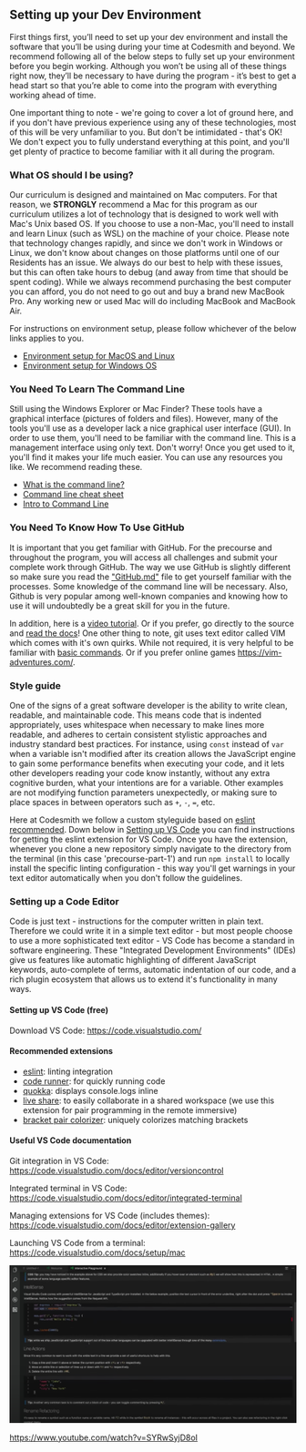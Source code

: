 ## Setting up your Dev Environment

First things first, you’ll need to set up your dev environment and install the software that you’ll be using during your time at Codesmith and beyond. We recommend following all of the below steps to fully set up your environment before you begin working. Although you won’t be using all of these things right now, they’ll be necessary to have during the program - it’s best to get a head start so that you’re able to come into the program with everything working ahead of time.

One important thing to note - we're going to cover a lot of ground here, and if you don't have previous experience using any of these technologies, most of this will be very unfamiliar to you. But don't be intimidated - that's OK! We don't expect you to fully understand everything at this point, and you'll get plenty of practice to become familiar with it all during the program.

### What OS should I be using?

Our curriculum is designed and maintained on Mac computers.  For that reason, we **STRONGLY** recommend a Mac for this program as our curriculum utilizes a lot of technology that is designed to work well with Mac's Unix based OS. If you choose to use a non-Mac, you'll need to install and learn Linux (such as WSL) on the machine of your choice. Please note that technology changes rapidly, and since we don't work in Windows or Linux, we don't know about changes on those platforms until one of our Residents has an issue.  We always do our best to help with these issues, but this can often take hours to debug (and away from time that should be spent coding).  While we always recommend purchasing the best computer you can afford, you do not need to go out and buy a brand new MacBook Pro.  Any working new or used Mac will do including MacBook and MacBook Air.

For instructions on environment setup, please follow whichever of the below links applies to you.

- [Environment setup for MacOS and Linux](https://github.com/CodesmithLLC/dev-environment-setup/blob/main/mac-os.md)
- [Environment setup for Windows OS](https://github.com/CodesmithLLC/dev-environment-setup/blob/main/windows-os.md)

### You Need To Learn The Command Line

Still using the Windows Explorer or Mac Finder? These tools have a graphical interface (pictures of folders and files). However, many of the tools you'll use as a developer lack a nice graphical user interface (GUI). In order to use them, you'll need to be familiar with the command line. This is a management interface using only text. Don't worry! Once you get used to it, you'll find it makes your life much easier. You can use any resources you like. We recommend reading these.
- [What is the command line?](http://lifehacker.com/5633909/who-needs-a-mouse-learn-to-use-the-command-line-for-almost-anything)
- [Command line cheat sheet](https://github.com/ericdrowell/CheatSheetWorld/blob/master/src/programming/unix-linux.json)
- [Intro to Command Line](https://tutorial.djangogirls.org/en/intro_to_command_line/)

### You Need To Know How To Use GitHub

It is important that you get familiar with GitHub. For the precourse and throughout the program, you will access all challenges and submit your complete work through GitHub. The way we use GitHub is slightly different so make sure you read the ["GitHub.md"](https://github.com/CodesmithLLC/dev-environment-setup/blob/main/Github.md) file to get yourself familiar with the processes. Some knowledge of the command line will be necessary. Also, Github is very popular among well-known companies and knowing how to use it will undoubtedly be a great skill for you in the future.

In addition, here is a [video tutorial](https://youtu.be/SWYqp7iY_Tc).
Or if you prefer, go directly to the source and [read the docs](https://git-scm.com/docs)!
One other thing to note, git uses text editor called VIM which comes with it's own quirks. While not required, it is very helpful to be familiar with [basic commands](https://staff.washington.edu/rells/R110/). Or if you prefer online games <https://vim-adventures.com/>.

### Style guide

One of the signs of a great software developer is the ability to write clean, readable, and maintainable code. This means code that is indented appropriately, uses whitespace when necessary to make lines more readable, and adheres to certain consistent stylistic approaches and industry standard best practices. For instance, using `const` instead of `var` when a variable isn't modified after its creation allows the JavaScript engine to gain some performance benefits when executing your code, and it lets other developers reading your code know instantly, without any extra cognitive burden, what your intentions are for a variable. Other examples are not modifying function parameters unexpectedly, or making sure to place spaces in between operators such as `+`, `-`, `=`, etc.

Here at Codesmith we follow a custom styleguide based on [eslint recommended](https://eslint.org/docs/rules/). Down below in [Setting up VS Code](#Setting-up-VS-Code-(free)) you can find instructions for getting the eslint extension for VS Code. Once you have the extension, whenever you clone a new repository simply navigate to the directory from the terminal (in this case 'precourse-part-1') and run `npm install` to locally install the specific linting configuration - this way you'll get warnings in your text editor automatically when you don't follow the guidelines.

### Setting up a Code Editor

Code is just text - instructions for the computer written in plain text. Therefore we could write it in a simple text editor - but most people choose to use a more sophisticated text editor - VS Code has become a standard in software engineering. These "Integrated Development Environments" (IDEs) give us features like automatic highlighting of different JavaScript keywords, auto-complete of terms, automatic indentation of our code, and a rich plugin ecosystem that allows us to extend it's functionality in many ways.

#### Setting up VS Code (free)

Download VS Code:
<https://code.visualstudio.com/>

#### Recommended extensions
- [eslint](https://marketplace.visualstudio.com/items?itemName=dbaeumer.vscode-eslint): linting integration
- [code runner](https://marketplace.visualstudio.com/items?itemName=formulahendry.code-runner): for quickly running code
- [quokka](https://marketplace.visualstudio.com/items?itemName=WallabyJs.quokka-vscode): displays console.logs inline
- [live share](https://marketplace.visualstudio.com/items?itemName=MS-vsliveshare.vsliveshare): to easily collaborate in a shared workspace (we use this extension for pair programming in the remote immersive)
- [bracket pair colorizer](https://marketplace.visualstudio.com/items?itemName=CoenraadS.bracket-pair-colorizer-2): uniquely colorizes matching brackets


#### Useful VS Code documentation

Git integration in VS Code:
<https://code.visualstudio.com/docs/editor/versioncontrol>

Integrated terminal in VS Code:
<https://code.visualstudio.com/docs/editor/integrated-terminal>

Managing extensions for VS Code (includes themes):
<https://code.visualstudio.com/docs/editor/extension-gallery>

Launching VS Code from a terminal:
<https://code.visualstudio.com/docs/setup/mac>

<a href="http://www.youtube.com/watch?feature=player_embedded&v=SYRwSyjD8oI
" target="_blank"><img src="./docs/assets/images/vscode-video-thumb.png"/></a>

<https://www.youtube.com/watch?v=SYRwSyjD8oI>
